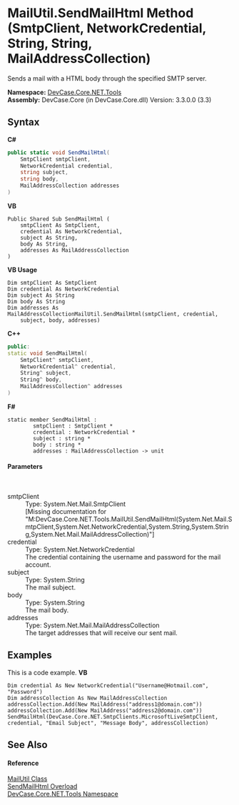 # MailUtil.SendMailHtml Method (SmtpClient, NetworkCredential, String, String, MailAddressCollection)
 

Sends a mail with a HTML body through the specified SMTP server.

**Namespace:**&nbsp;<a href="N_DevCase_Core_NET_Tools">DevCase.Core.NET.Tools</a><br />**Assembly:**&nbsp;DevCase.Core (in DevCase.Core.dll) Version: 3.3.0.0 (3.3)

## Syntax

**C#**<br />
``` C#
public static void SendMailHtml(
	SmtpClient smtpClient,
	NetworkCredential credential,
	string subject,
	string body,
	MailAddressCollection addresses
)
```

**VB**<br />
``` VB
Public Shared Sub SendMailHtml ( 
	smtpClient As SmtpClient,
	credential As NetworkCredential,
	subject As String,
	body As String,
	addresses As MailAddressCollection
)
```

**VB Usage**<br />
``` VB Usage
Dim smtpClient As SmtpClient
Dim credential As NetworkCredential
Dim subject As String
Dim body As String
Dim addresses As MailAddressCollectionMailUtil.SendMailHtml(smtpClient, credential, 
	subject, body, addresses)
```

**C++**<br />
``` C++
public:
static void SendMailHtml(
	SmtpClient^ smtpClient, 
	NetworkCredential^ credential, 
	String^ subject, 
	String^ body, 
	MailAddressCollection^ addresses
)
```

**F#**<br />
``` F#
static member SendMailHtml : 
        smtpClient : SmtpClient * 
        credential : NetworkCredential * 
        subject : string * 
        body : string * 
        addresses : MailAddressCollection -> unit 

```


#### Parameters
&nbsp;<dl><dt>smtpClient</dt><dd>Type: System.Net.Mail.SmtpClient<br />\[Missing <param name="smtpClient"/> documentation for "M:DevCase.Core.NET.Tools.MailUtil.SendMailHtml(System.Net.Mail.SmtpClient,System.Net.NetworkCredential,System.String,System.String,System.Net.Mail.MailAddressCollection)"\]</dd><dt>credential</dt><dd>Type: System.Net.NetworkCredential<br />The credential containing the username and password for the mail account.</dd><dt>subject</dt><dd>Type: System.String<br />The mail subject.</dd><dt>body</dt><dd>Type: System.String<br />The mail body.</dd><dt>addresses</dt><dd>Type: System.Net.Mail.MailAddressCollection<br />The target addresses that will receive our sent mail.</dd></dl>

## Examples
This is a code example. 
**VB**<br />
``` VB
Dim credential As New NetworkCredential("Username@Hotmail.com", "Password")
Dim addressCollection As New MailAddressCollection 
addressCollection.Add(New MailAddress("address1@domain.com"))
addressCollection.Add(New MailAddress("address2@domain.com"))
SendMailHtml(DevCase.Core.NET.SmtpClients.MicrosoftLiveSmtpClient, credential, "Email Subject", "Message Body", addressCollection)
```


## See Also


#### Reference
<a href="T_DevCase_Core_NET_Tools_MailUtil">MailUtil Class</a><br /><a href="Overload_DevCase_Core_NET_Tools_MailUtil_SendMailHtml">SendMailHtml Overload</a><br /><a href="N_DevCase_Core_NET_Tools">DevCase.Core.NET.Tools Namespace</a><br />